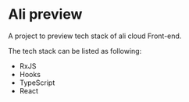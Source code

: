 # Ali preview

A project to preview tech stack of ali cloud Front-end.

The tech stack can be listed as following:

- RxJS
- Hooks
- TypeScript
- React
